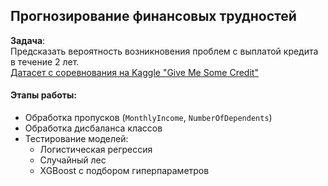 ## Прогнозирование финансовых трудностей

**Задача**:  
Предсказать вероятность возникновения проблем с выплатой кредита в течение 2 лет.  
[Датасет с соревнования на Kaggle "Give Me Some Credit"](https://www.kaggle.com/c/GiveMeSomeCredit/data)

#### Этапы работы:
- Обработка пропусков (`MonthlyIncome`, `NumberOfDependents`)
- Обработка дисбаланса классов
- Тестирование моделей:
  - Логистическая регрессия
  - Случайный лес
  - XGBoost с подбором гиперпараметров
